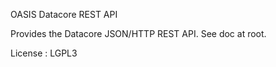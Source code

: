OASIS Datacore REST API

Provides the Datacore JSON/HTTP REST API. See doc at root.

License : LGPL3
